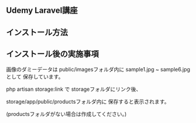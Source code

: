 ## Udemy Laravel講座

## インストール方法

## インストール後の実施事項

画像のダミーデータは
public/imagesフォルダ内に
sample1.jpg ~ sample6.jpgとして
保存しています。

php artisan storage:link で
storageフォルダにリンク後、

storage/app/public/productsフォルダ内に
保存すると表示されます。

(productsフォルダがない場合は作成してください。)